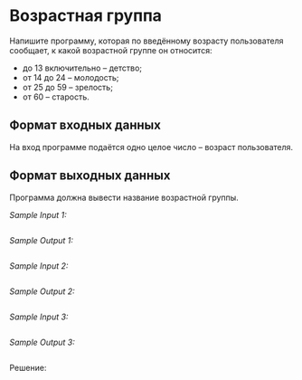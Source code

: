 # Возрастная группа

Напишите программу, которая по введённому возрасту пользователя сообщает, к какой возрастной группе он относится:

* до 13 включительно – детство;
* от 14 до 24 – молодость;
* от 25 до 59 – зрелость;
* от 60 – старость.

## Формат входных данных
На вход программе подаётся одно целое число – возраст пользователя.

## Формат выходных данных
Программа должна вывести название возрастной группы.

*Sample Input 1:*
```

```

*Sample Output 1:*
```

```

*Sample Input 2:*
```

```

*Sample Output 2:*
```

```

*Sample Input 3:*
```

```

*Sample Output 3:*
```

```

Решение:
```python

```
